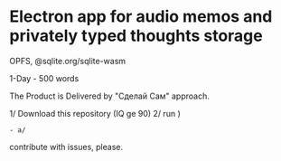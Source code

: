 # Electron app for audio memos and privately typed thoughts storage

OPFS, @sqlite.org/sqlite-wasm

1-Day - 500 words

The Product is Delivered by "Сделай Сам" approach.

1/ Download this repository (IQ ge 90)
2/ run )

    - a/ 

contribute with issues, please.
